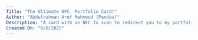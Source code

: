 ```yaml
---
Title: "The Ultimate NFC  Portfolio Card!"
Author: "Abdulrahman Aref Mahmoud (Pandas)"
Description: "A card with an NFC to scan to redirect you to my portfolio website!"
Created On: "6/8/2025"
---
```

